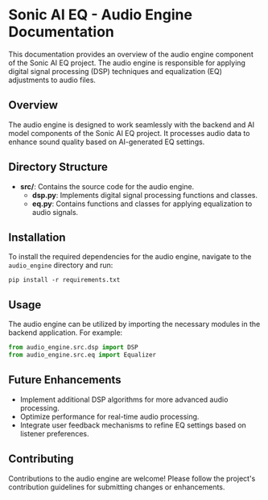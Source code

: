 # Sonic AI EQ - Audio Engine Documentation

This documentation provides an overview of the audio engine component of the Sonic AI EQ project. The audio engine is responsible for applying digital signal processing (DSP) techniques and equalization (EQ) adjustments to audio files.

## Overview

The audio engine is designed to work seamlessly with the backend and AI model components of the Sonic AI EQ project. It processes audio data to enhance sound quality based on AI-generated EQ settings.

## Directory Structure

- **src/**: Contains the source code for the audio engine.
  - **dsp.py**: Implements digital signal processing functions and classes.
  - **eq.py**: Contains functions and classes for applying equalization to audio signals.

## Installation

To install the required dependencies for the audio engine, navigate to the `audio_engine` directory and run:

```
pip install -r requirements.txt
```

## Usage

The audio engine can be utilized by importing the necessary modules in the backend application. For example:

```python
from audio_engine.src.dsp import DSP
from audio_engine.src.eq import Equalizer
```

## Future Enhancements

- Implement additional DSP algorithms for more advanced audio processing.
- Optimize performance for real-time audio processing.
- Integrate user feedback mechanisms to refine EQ settings based on listener preferences.

## Contributing

Contributions to the audio engine are welcome! Please follow the project's contribution guidelines for submitting changes or enhancements.